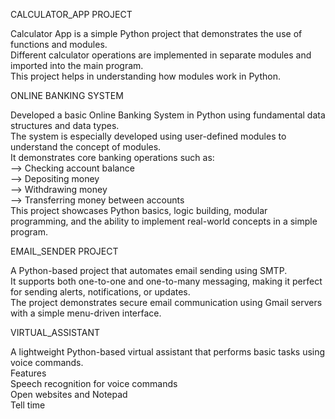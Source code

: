 CALCULATOR_APP PROJECT  

Calculator App is a simple Python project that demonstrates the use of functions and modules.      
Different calculator operations are implemented in separate modules and imported into the main program.    
This project helps in understanding how modules work in Python.   

ONLINE BANKING SYSTEM

Developed a basic Online Banking System in Python using fundamental data structures and data types.  
The system is especially developed using user-defined modules to understand the concept of modules.  
It demonstrates core banking operations such as:  
--> Checking account balance     
--> Depositing money    
--> Withdrawing money    
--> Transferring money between accounts  
This project showcases Python basics, logic building, modular programming, and the ability to implement real-world concepts in a simple program. 

EMAIL_SENDER PROJECT  

A Python-based project that automates email sending using SMTP.   
It supports both one-to-one and one-to-many messaging, making it perfect for sending alerts, notifications, or updates.  
The project demonstrates secure email communication using Gmail servers with a simple menu-driven interface.  

VIRTUAL_ASSISTANT  

A lightweight Python-based virtual assistant that performs basic tasks using voice commands.  
Features  
Speech recognition for voice commands  
Open websites and Notepad   
Tell time  
